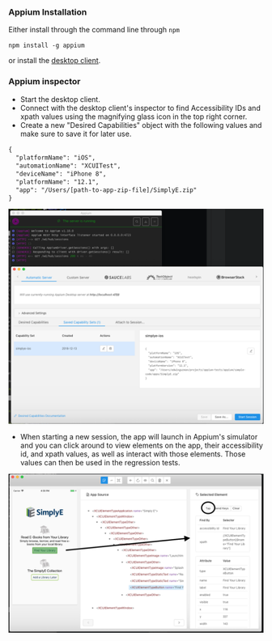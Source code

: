### Appium Installation

Either install through the command line through `npm`

```
npm install -g appium
```

or install the [desktop client](http://appium.io/).

### Appium inspector

* Start the desktop client.
* Connect with the desktop client's inspector to find Accessibility IDs and xpath values using the magnifying glass icon in the top right corner.
* Create a new "Desired Capabilities" object with the following values and make sure to save it for later use.

```
{
  "platformName": "iOS",
  "automationName": "XCUITest",
  "deviceName": "iPhone 8",
  "platformName": "12.1",
  "app": "/Users/[path-to-app-zip-file]/SimplyE.zip"
}
```

![Appium Client connection](./images/starting-appium-client.png)

* When starting a new session, the app will launch in Appium's simulator and you can click around to view elements on the app, their accessibility id, and xpath values, as well as interact with those elements. Those values can then be used in the regression tests.

![Appium Client connection](./images/id-inspector.png)
